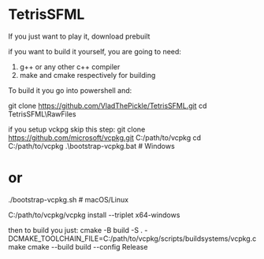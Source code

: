 # TetrisSFML

If you just want to play it, download prebuilt

if you want to build it yourself, you are going to need:
  1. g++ or any other c++ compiler
  2. make and cmake respectively for building

To build it you go into powershell and:

git clone https://github.com/VladThePickle/TetrisSFML.git
cd TetrisSFML\RawFiles

if you setup vckpg skip this step:
git clone https://github.com/microsoft/vcpkg.git C:/path/to/vcpkg
cd C:/path/to/vcpkg
.\bootstrap-vcpkg.bat        # Windows
# or
./bootstrap-vcpkg.sh         # macOS/Linux

C:/path/to/vcpkg/vcpkg install --triplet x64-windows

then to build you just:
cmake -B build -S . -DCMAKE_TOOLCHAIN_FILE=C:/path/to/vcpkg/scripts/buildsystems/vcpkg.cmake
cmake --build build --config Release
